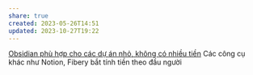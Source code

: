 ```yaml
---
share: true
created: 2023-05-26T14:51
updated: 2023-10-27T19:22
---
```

[Obsidian phù hợp cho các dự án nhỏ, không có nhiều tiền](./Obsidian%20ph%C3%B9%20h%E1%BB%A3p%20cho%20c%C3%A1c%20d%E1%BB%B1%20%C3%A1n%20nh%E1%BB%8F,%20kh%C3%B4ng%20c%C3%B3%20nhi%E1%BB%81u%20ti%E1%BB%81n.md) 
Các công cụ khác như Notion, Fibery bắt tính tiền theo đầu người

